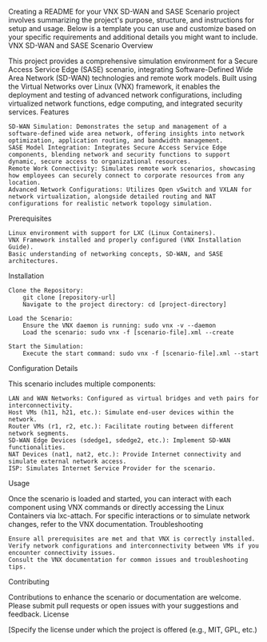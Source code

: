 Creating a README for your VNX SD-WAN and SASE Scenario project involves summarizing the project's purpose, structure, and instructions for setup and usage. Below is a template you can use and customize based on your specific requirements and additional details you might want to include.
VNX SD-WAN and SASE Scenario
Overview

This project provides a comprehensive simulation environment for a Secure Access Service Edge (SASE) scenario, integrating Software-Defined Wide Area Network (SD-WAN) technologies and remote work models. Built using the Virtual Networks over Linux (VNX) framework, it enables the deployment and testing of advanced network configurations, including virtualized network functions, edge computing, and integrated security services.
Features

    SD-WAN Simulation: Demonstrates the setup and management of a software-defined wide area network, offering insights into network optimization, application routing, and bandwidth management.
    SASE Model Integration: Integrates Secure Access Service Edge components, blending network and security functions to support dynamic, secure access to organizational resources.
    Remote Work Connectivity: Simulates remote work scenarios, showcasing how employees can securely connect to corporate resources from any location.
    Advanced Network Configurations: Utilizes Open vSwitch and VXLAN for network virtualization, alongside detailed routing and NAT configurations for realistic network topology simulation.

Prerequisites

    Linux environment with support for LXC (Linux Containers).
    VNX Framework installed and properly configured (VNX Installation Guide).
    Basic understanding of networking concepts, SD-WAN, and SASE architectures.

Installation

    Clone the Repository:
        git clone [repository-url]
        Navigate to the project directory: cd [project-directory]

    Load the Scenario:
        Ensure the VNX daemon is running: sudo vnx -v --daemon
        Load the scenario: sudo vnx -f [scenario-file].xml --create

    Start the Simulation:
        Execute the start command: sudo vnx -f [scenario-file].xml --start

Configuration Details

This scenario includes multiple components:

    LAN and WAN Networks: Configured as virtual bridges and veth pairs for interconnectivity.
    Host VMs (h11, h21, etc.): Simulate end-user devices within the network.
    Router VMs (r1, r2, etc.): Facilitate routing between different network segments.
    SD-WAN Edge Devices (sdedge1, sdedge2, etc.): Implement SD-WAN functionalities.
    NAT Devices (nat1, nat2, etc.): Provide Internet connectivity and simulate external network access.
    ISP: Simulates Internet Service Provider for the scenario.

Usage

Once the scenario is loaded and started, you can interact with each component using VNX commands or directly accessing the Linux Containers via lxc-attach. For specific interactions or to simulate network changes, refer to the VNX documentation.
Troubleshooting

    Ensure all prerequisites are met and that VNX is correctly installed.
    Verify network configurations and interconnectivity between VMs if you encounter connectivity issues.
    Consult the VNX documentation for common issues and troubleshooting tips.

Contributing

Contributions to enhance the scenario or documentation are welcome. Please submit pull requests or open issues with your suggestions and feedback.
License

[Specify the license under which the project is offered (e.g., MIT, GPL, etc.)
